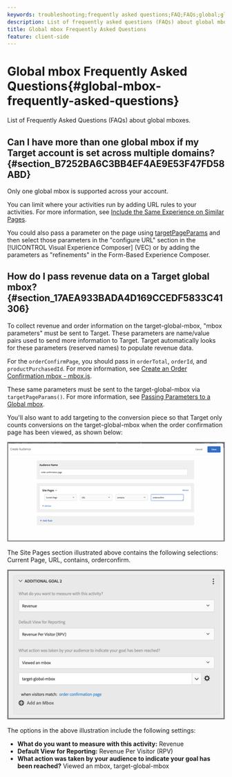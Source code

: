 ```yaml
---
keywords: troubleshooting;frequently asked questions;FAQ;FAQs;global;global mbox
description: List of frequently asked questions (FAQs) about global mboxes.
title: Global mbox Frequently Asked Questions
feature: client-side
---
```


# Global mbox Frequently Asked Questions{#global-mbox-frequently-asked-questions}

List of Frequently Asked Questions (FAQs) about global mboxes.

## Can I have more than one global mbox if my Target account is set across multiple domains? {#section_B7252BA6C3BB4EF4AE9E53F47FD58ABD}

Only one global mbox is supported across your account.

You can limit where your activities run by adding URL rules to your activities. For more information, see [Include the Same Experience on Similar Pages](/help/c-experiences/c-visual-experience-composer/temtest.md#task_2539D51A18044F82B0D9895636546781).

You could also pass a parameter on the page using [targetPageParams](/help/c-implementing-target/c-implementing-target-for-client-side-web/targetpageparams.md) and then select those parameters in the "configure URL" section in the [!UICONTROL Visual Experience Composer] (VEC) or by adding the parameters as "refinements" in the Form-Based Experience Composer.

## How do I pass revenue data on a Target global mbox? {#section_17AEA933BADA4D169CCEDF5833C41306}

To collect revenue and order information on the target-global-mbox, "mbox parameters" must be sent to Target. These parameters are name/value pairs used to send more information to Target. Target automatically looks for these parameters (reserved names) to populate revenue data.

For the `orderConfirmPage`, you should pass in `orderTotal`, `orderId`, and `productPurchasedId`. For more information, see [Create an Order Confirmation mbox - mbox.js](/help/c-implementing-target/c-implementing-target-for-client-side-web/t-mbox-download/orderconfirm-create.md#task_0036D5F6C062442788BB55E872816D82).

These same parameters must be sent to the target-global-mbox via `targetPageParams()`. For more information, see [Passing Parameters to a Global mbox](/help/c-implementing-target/c-implementing-target-for-client-side-web/t-mbox-download/c-understanding-global-mbox/pass-parameters-to-global-mbox.md#concept_33362A04146C4E3C8E7089B65F38B5E5).

You'll also want to add targeting to the conversion piece so that Target only counts conversions on the target-global-mbox when the order confirmation page has been viewed, as shown below:

![](assets/revenue1.png)

The Site Pages section illustrated above contains the following selections: Current Page, URL, contains, orderconfirm.

![](assets/revenue2.png)

The options in the above illustration include the following settings:

* **What do you want to measure with this activity:** Revenue 
* **Default View for Reporting:** Revenue Per Visitor (RPV) 
* **What action was taken by your audience to indicate your goal has been reached?** Viewed an mbox, target-global-mbox